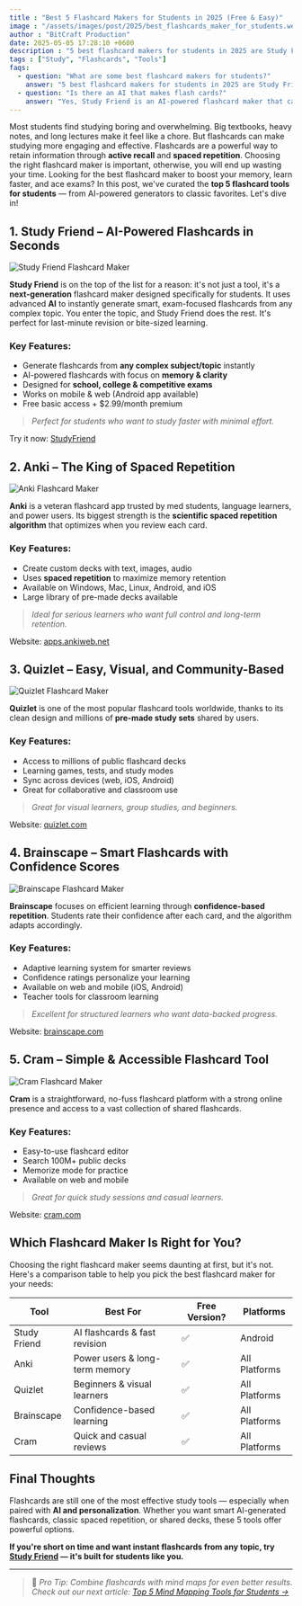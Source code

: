 ```yaml
---
title : "Best 5 Flashcard Makers for Students in 2025 (Free & Easy)"
image : "/assets/images/post/2025/best_flashcards_maker_for_students.webp"
author : "BitCraft Production"
date: 2025-05-05 17:28:10 +0600
description : "5 best flashcard makers for students in 2025 are Study Friend, Anki, Quizlet, Brainscape, and Cram."
tags : ["Study", "Flashcards", "Tools"]
faqs:
  - question: "What are some best flashcard makers for students?"
    answer: "5 best flashcard makers for students in 2025 are Study Friend, Anki, Quizlet, Brainscape, and Cram."
  - question: "Is there an AI that makes flash cards?"
    answer: "Yes, Study Friend is an AI-powered flashcard maker that can generate smart, exam-focused flashcards from any complex topic."
---
```


Most students find studying boring and overwhelming. Big textbooks, heavy notes, and long lectures make it feel like a chore. But flashcards can make studying more engaging and effective. Flashcards are a powerful way to retain information through **active recall** and **spaced repetition**. Choosing the right flashcard maker is important, otherwise, you will end up wasting your time. Looking for the best flashcard maker to boost your memory, learn faster, and ace exams? In this post, we've curated the **top 5 flashcard tools for students** — from AI-powered generators to classic favorites. Let's dive in!


## 1. **Study Friend – AI-Powered Flashcards in Seconds**

![Study Friend Flashcard Maker](/assets/images/post/2025/ai_flashcard_maker_studyfriend.webp)

**Study Friend** is on the top of the list for a reason: it's not just a tool, it's a **next-generation** flashcard maker designed specifically for students. It uses advanced **AI** to instantly generate smart, exam-focused flashcards from any complex topic. You enter the topic, and Study Friend does the rest. It's perfect for last-minute revision or bite-sized learning.

### Key Features:
- Generate flashcards from **any complex subject/topic** instantly  
- AI-powered flashcards with focus on **memory & clarity**  
- Designed for **school, college & competitive exams**  
- Works on mobile & web (Android app available)  
- Free basic access + $2.99/month premium

> *Perfect for students who want to study faster with minimal effort.*

Try it now: [StudyFriend](https://play.google.com/store/apps/details?id=com.studyfriend.mobile)



## 2. **Anki – The King of Spaced Repetition**

![Anki Flashcard Maker](/assets/images/post/2025/anki_flashcard_maker.webp)

**Anki** is a veteran flashcard app trusted by med students, language learners, and power users. Its biggest strength is the **scientific spaced repetition algorithm** that optimizes when you review each card.

### Key Features:
- Create custom decks with text, images, audio  
- Uses **spaced repetition** to maximize memory retention  
- Available on Windows, Mac, Linux, Android, and iOS  
- Large library of pre-made decks available

> *Ideal for serious learners who want full control and long-term retention.*

Website: [apps.ankiweb.net](https://apps.ankiweb.net)


## 3. **Quizlet – Easy, Visual, and Community-Based**

![Quizlet Flashcard Maker](/assets/images/post/2025/quizlet_flashcard_maker.webp)

**Quizlet** is one of the most popular flashcard tools worldwide, thanks to its clean design and millions of **pre-made study sets** shared by users.

### Key Features:
- Access to millions of public flashcard decks  
- Learning games, tests, and study modes  
- Sync across devices (web, iOS, Android)  
- Great for collaborative and classroom use

> *Great for visual learners, group studies, and beginners.*

Website: [quizlet.com](https://quizlet.com)


## 4. **Brainscape – Smart Flashcards with Confidence Scores**

![Brainscape Flashcard Maker](/assets/images/post/2025/brainscape.webp)

**Brainscape** focuses on efficient learning through **confidence-based repetition**. Students rate their confidence after each card, and the algorithm adapts accordingly.

### Key Features:
- Adaptive learning system for smarter reviews  
- Confidence ratings personalize your learning  
- Available on web and mobile (iOS, Android)  
- Teacher tools for classroom learning

> *Excellent for structured learners who want data-backed progress.*

Website: [brainscape.com](https://www.brainscape.com)


## 5. **Cram – Simple & Accessible Flashcard Tool**

![Cram Flashcard Maker](/assets/images/post/2025/cram.webp)

**Cram** is a straightforward, no-fuss flashcard platform with a strong online presence and access to a vast collection of shared flashcards.

### Key Features:
- Easy-to-use flashcard editor  
- Search 100M+ public decks  
- Memorize mode for practice  
- Available on web and mobile

> *Great for quick study sessions and casual learners.*

Website: [cram.com](https://www.cram.com)


## Which Flashcard Maker Is Right for You?

Choosing the right flashcard maker seems daunting at first, but it's not. Here's a comparison table to help you pick the best flashcard maker for your needs:

| Tool        | Best For                          | Free Version? | Platforms     |
|-------------|-----------------------------------|----------------|----------------|
| Study Friend| AI flashcards & fast revision     | ✅             | Android   |
| Anki        | Power users & long-term memory    | ✅             | All Platforms  |
| Quizlet     | Beginners & visual learners       | ✅             | All Platforms  |
| Brainscape  | Confidence-based learning          | ✅             | All Platforms  |
| Cram        | Quick and casual reviews          | ✅             | All Platforms  |


## Final Thoughts

Flashcards are still one of the most effective study tools — especially when paired with **AI and personalization**. Whether you want smart AI-generated flashcards, classic spaced repetition, or shared decks, these 5 tools offer powerful options.

**If you're short on time and want instant flashcards from any topic, try [Study Friend](https://play.google.com/store/apps/details?id=com.studyfriend.mobile) — it's built for students like you.**

---

> 📝 *Pro Tip: Combine flashcards with mind maps for even better results. Check out our next article: [Top 5 Mind Mapping Tools for Students →](#)*

